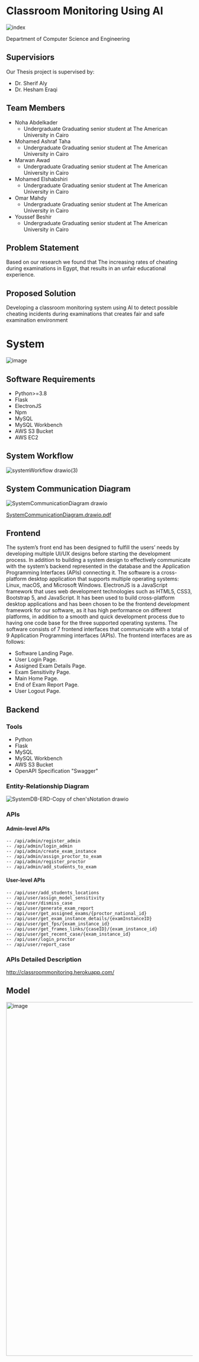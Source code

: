 # Classroom Monitoring Using AI


![index](https://user-images.githubusercontent.com/75078872/152257154-ae82bd7f-ac67-4245-865e-8eb8261bb4cd.png)

Department of Computer Science and Engineering

## Supervisiors
   Our Thesis project is supervised by:
   * Dr. Sherif Aly
   * Dr. Hesham Eraqi

## Team Members
   * Noha Abdelkader
      * Undergraduate Graduating senior student at The American University in Cairo
   * Mohamed Ashraf Taha 
      * Undergraduate Graduating senior student at The American University in Cairo
   * Marwan Awad 
      * Undergraduate Graduating senior student at The American University in Cairo
   * Mohamed Elshabshiri 
      * Undergraduate Graduating senior student at The American University in Cairo
   * Omar Mahdy
      * Undergraduate Graduating senior student at The American University in Cairo
   * Youssef Beshir
      * Undergraduate Graduating senior student at The American University in Cairo
   
   

## Problem Statement
   Based on our research we found that The increasing rates of cheating during examinations in Egypt, that results in an unfair educational experience.
   
## Proposed Solution
   Developing a classroom monitoring system using AI to detect possible cheating incidents during examinations that creates fair and safe examination environment 

# System
![image](https://user-images.githubusercontent.com/75078872/165158725-f17ffb51-9407-4484-984a-53e3de802e66.png)

## Software Requirements
* Python>=3.8
* Flask
* ElectronJS
* Npm
* MySQL
* MySQL Workbench
* AWS S3 Bucket
* AWS EC2

## System Workflow

![systemWorkflow drawio(3)](https://user-images.githubusercontent.com/75078872/168029579-42157eed-4653-475b-9e5b-78ae81b26849.png)




## System Communication Diagram


![SystemCommunicationDiagram drawio](https://user-images.githubusercontent.com/75078872/165157241-eebba353-be3c-42dd-b92c-69923682d2e7.png)

[SystemCommunicationDiagram.drawio.pdf](https://github.com/mohamedashraftaha/ClassroomMonitoringUsingAI/files/8557313/SystemCommunicationDiagram.drawio.pdf)

## Frontend
The system’s front end has been designed to fulfill the users’ needs by developing multiple UI/UX designs before starting the development process. In addition to building a system design to effectively communicate with the system’s backend represented in the database and the Application Programming Interfaces (APIs) connecting it. 
The software is a cross-platform desktop application that supports multiple operating systems: Linux, macOS, and Microsoft Windows. ElectronJS is a JavaScript framework that uses web development technologies such as HTML5, CSS3, Bootstrap 5, and JavaScript. It has been used to build cross-platform desktop applications and has been chosen to be the frontend development framework for our software, as it has high performance on different platforms, in addition to a smooth and quick development process due to having one code base for the three supported operating systems. 
The software consists of  7 frontend interfaces that communicate with a total of 9 Application Programming interfaces (APIs). The frontend interfaces are as follows:

* Software Landing Page.
* User Login Page.
* Assigned Exam Details Page.
* Exam Sensitivity Page.
* Main Home Page.
* End of Exam Report Page.
* User Logout Page.

## Backend

### Tools
* Python
* Flask
* MySQL
* MySQL Workbench
* AWS S3 Bucket
* OpenAPI Specification "Swagger"

### Entity-Relationship Diagram
![SystemDB-ERD-Copy of chen'sNotation drawio](https://user-images.githubusercontent.com/75078872/165162620-17b249e5-99e9-4fab-af45-e1df53949511.svg)

### APIs
  #### Admin-level APIs
    -- /api/admin/register_admin
    -- /api/admin/login_admin
    -- /api/admin/create_exam_instance
    -- /api/admin/assign_proctor_to_exam
    -- /api/admin/register_proctor
    -- /api/admin/add_students_to_exam
    

#### User-level APIs
    -- /api/user/add_students_locations
    -- /api/user/assign_model_sensitivity
    -- /api/user/dismiss_case
    -- /api/user/generate_exam_report
    -- /api/user/get_assigned_exams/{proctor_national_id}
    -- /api/user/get_exam_instance_details/{examInstanceID}
    -- /api/user/get_fps/{exam_instance_id}
    -- /api/user/get_frames_links/{caseID}/{exam_instance_id}
    -- /api/user/get_recent_case/{exam_instance_id}
    -- /api/user/login_proctor
    -- /api/user/report_case
    


  ### APIs Detailed Description
  
  http://classroommonitoring.herokuapp.com/
   

  

  


## Model


  <img width="956" alt="image" src="https://user-images.githubusercontent.com/49607596/169382113-4274b076-f1a1-4660-9ed6-a5ac16f85b53.png">



   

